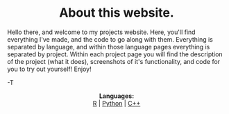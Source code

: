 <h1 align="center">
  <b>About this website.</b>
</h1>

Hello there, and welcome to my projects website. Here, you'll find everything I've made, and the code to go along with them. Everything is separated by language, and within those language pages everything is separated by project. Within each project page you will find the description of the project (what it does), screenshots of it's functionality, and code for you to try out yourself! Enjoy!

-T

<p align="center">
  <b>Languages:</b><br>
  <a href="https://tvig2.github.io/R">R</a> |
  <a href="#">Python</a> |
  <a href="#">C++</a>
  <br><br>
</p>